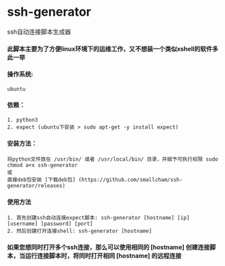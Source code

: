 # ssh-generator
ssh自动连接脚本生成器

#### 此脚本主要为了方便linux环境下的运维工作，又不想装一个类似xshell的软件多此一举

#### 操作系统:
    ubuntu

#### 依赖：
    1. python3
    2. expect (ubuntu下安装 > sudo apt-get -y install expect)

#### 安装方法：
    将python文件放在 /usr/bin/ 或者 /usr/local/bin/ 目录，并赋予可执行权限 sudo chmod a+x ssh-generator
    或
    直接deb包安装 [下载deb包] (https://github.com/smallcham/ssh-generator/releases)

#### 使用方法
    1. 首先创建ssh自动连接expect脚本: ssh-generator [hostname] [ip] [username] [password] [port]
    2. 然后创建打开连接shell: ssh-generator [hostname]
    
#### 如果您想同时打开多个ssh连接，那么可以使用相同的 [hostname] 创建连接脚本，当运行连接脚本时，将同时打开相同 [hostname] 的远程连接
